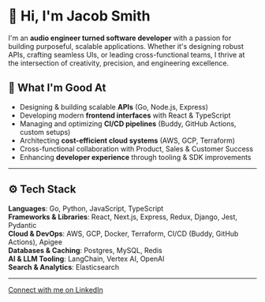 # 👋 Hi, I'm Jacob Smith

I'm an **audio engineer turned software developer** with a passion for building purposeful, scalable applications. Whether it's designing robust APIs, crafting seamless UIs, or leading cross-functional teams, I thrive at the intersection of creativity, precision, and engineering excellence.


## 🧠 What I'm Good At

- Designing & building scalable **APIs** (Go, Node.js, Express)
- Developing modern **frontend interfaces** with React & TypeScript
- Managing and optimizing **CI/CD pipelines** (Buddy, GitHub Actions, custom setups)
- Architecting **cost-efficient cloud systems** (AWS, GCP, Terraform)
- Cross-functional collaboration with Product, Sales & Customer Success
- Enhancing **developer experience** through tooling & SDK improvements

---

## ⚙️ Tech Stack

**Languages**: Go, Python, JavaScript, TypeScript  
**Frameworks & Libraries**: React, Next.js, Express, Redux, Django, Jest, Pydantic  
**Cloud & DevOps**: AWS, GCP, Docker, Terraform, CI/CD (Buddy, GitHub Actions), Apigee  
**Databases & Caching**: Postgres, MySQL, Redis  
**AI & LLM Tooling**: LangChain, Vertex AI, OpenAI  
**Search & Analytics**: Elasticsearch

---

[Connect with me on LinkedIn](https://www.linkedin.com/in/jacob-a-smith/)
